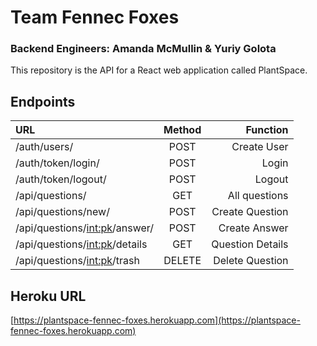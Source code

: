 # Team Fennec Foxes
### Backend Engineers: Amanda McMullin & Yuriy Golota

This repository is the API for a React web application called PlantSpace.

## Endpoints

URL          | Method | Function
:-------------|:--------:|--------------------:
/auth/users/ |  POST  | Create User 
/auth/token/login/ | POST | Login
/auth/token/logout/ | POST | Logout
/api/questions/ | GET | All questions
/api/questions/new/ | POST | Create Question
/api/questions/<int:pk>/answer/ | POST | Create Answer
/api/questions/<int:pk>/details | GET | Question Details
/api/questions/<int:pk>/trash | DELETE | Delete Question


## Heroku URL

[https://plantspace-fennec-foxes.herokuapp.com](https://plantspace-fennec-foxes.herokuapp.com)